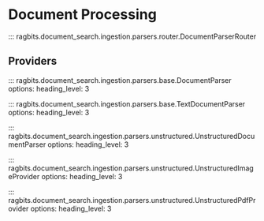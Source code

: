 # Document Processing

::: ragbits.document_search.ingestion.parsers.router.DocumentParserRouter

## Providers
::: ragbits.document_search.ingestion.parsers.base.DocumentParser
    options:
      heading_level: 3

::: ragbits.document_search.ingestion.parsers.base.TextDocumentParser
    options:
      heading_level: 3

::: ragbits.document_search.ingestion.parsers.unstructured.UnstructuredDocumentParser
    options:
      heading_level: 3

::: ragbits.document_search.ingestion.parsers.unstructured.UnstructuredImageProvider
    options:
      heading_level: 3

::: ragbits.document_search.ingestion.parsers.unstructured.UnstructuredPdfProvider
    options:
      heading_level: 3